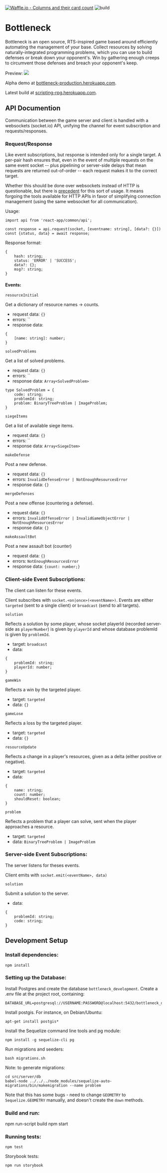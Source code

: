 [![Waffle.io - Columns and their card count](https://badge.waffle.io/lolney/bottleneck.svg?columns=all)](https://waffle.io/lolney/bottleneck)
![build](https://travis-ci.org/lolney/bottleneck.svg?branch=master)

# Bottleneck

Bottleneck is an open source, RTS-inspired game based around efficiently automating the management of your base. Collect resources by solving naturally-integrated programming problems, which you can use to build defenses or break down your opponent's. Win by gathering enough creeps to circumvent those defenses and breach your opponent's keep.

Preview:
![](https://i.imgur.com/d3UhZJu.jpg)

Alpha demo at [bottleneck-production.herokuapp.com](http://bottleneck-production.herokuapp.com/).

Latest build at [scripting-rpg.herokuapp.com](http://scripting-rpg.herokuapp.com/).

## API Documention

Communication between the game server and client is handled with a websockets (socket.io) API, unifying the channel for event subscription and requests/responses.

### Request/Response

Like event subscriptions, but response is intended only for a single target. A per-pair hash ensures that, even in the event of multiple requests on the same event socket -- plus pipelining or server-side delays that mean requests are returned out-of-order -- each request makes it to the correct target.

Whether this should be done over websockets instead of HTTP is questionable, but there is [precedent](https://github.com/swagger-api/swagger-socket/wiki/SwaggerSocket-Protocol) for this sort of usage. It means forgoing the tools available for HTTP APIs in favor of simplifying connection management (using the same websocket for all communication).

Usage:

```
import api from 'react-app/common/api';

const response = api.request(socket, [eventname: string], [data?: {}])
const {status, data} = await response;
```

Response format:

```
{
    hash: string;
    status: 'ERROR' | 'SUCCESS';
    data?: {};
    msg?: string;
}
```

#### Events:

`resourceInitial`

Get a dictionary of resource names -> counts.

- request data: `{}`
- errors: ``
- response data:

```
{
    [name: string]: number;
}
```

`solvedProblems`

Get a list of solved problems.

- request data: `{}`
- errors: ``
- response data: `Array<SolvedProblem>`

```
type SolvedProblem = {
    code: string;
    problemId: string;
    problem: BinaryTreeProblem | ImageProblem;
}
```

`siegeItems`

Get a list of available siege items.

- request data: `{}`
- errors: ``
- response data: `Array<SiegeItem>`

`makeDefense`

Post a new defense.

- request data: `{}`
- errors: `InvalidDefenseError | NotEnoughResourcesError`
- response data: `{}`

`mergeDefenses`

Post a new offense (countering a defense).

- request data: `{}`
- errors: `InvalidOffenseError | InvalidGameObjectError | NotEnoughResourcesError`
- response data: `{}`

`makeAssaultBot`

Post a new assault bot (counter)

- request data: `{}`
- errors: `NotEnoughResourcesError`
- response data: `{count: number;}`

### Client-side Event Subscriptions:

The client can listen for these events.

Client subscribes with `socket.<on|once>(<eventName>)`. Events are either `targeted` (sent to a single client) or `broadcast` (send to all targets).

`solution`

Reflects a solution by some player, whose socket playerId (recorded server-side as `playerNumber`) is given by `playerId` and whose database problemId is given by `problemId`.

- target: `broadcast`
- data:

```
{
    problemId: string;
    playerId: number;
}
```

`gameWin`

Reflects a win by the targeted player.

- target: `targeted`
- data: `{}`

`gameLose`

Reflects a loss by the targeted player.

- target: `targeted`
- data: `{}`

`resourceUpdate`

Reflects a change in a player's resources, given as a delta (either positive or negative).

- target: `targeted`
- data:

```
{
    name: string;
    count: number;
    shouldReset: boolean;
}
```

`problem`

Reflects a problem that a player can solve, sent when the player approaches a resource.

- target: `targeted`
- data: `BinaryTreeProblem | ImageProblem`

### Server-side Event Subscriptions:

The server listens for theses events.

Client emits with `socket.emit(<eventName>, data)`

`solution`

Submit a solution to the server.

- data:

```
{
    problemId: string;
    code: string;
}
```

## Development Setup

### Install dependencies:

```
npm install
```

### Setting up the Database:

Install Postgres and create the database `bottleneck_development`.
Create a .env file at the project root, containing:

```
DATABASE_URL=postgresql://USERNAME:PASSWORD@localhost:5432/bottleneck_development
```

Install postgis. For instance, on Debian/Ubuntu:

```
apt-get install postgis*
```

Install the Sequelize command line tools and pg module:

```
npm install -g sequelize-cli pg
```

Run migrations and seeders:

```
bash migrations.sh
```

Note: to generate migrations:

```
cd src/server/db
babel-node ../../../node_modules/sequelize-auto-migrations/bin/makemigration --name problem
```

Note that this has some bugs - need to change `GEOMETRY` to `Sequelize.GEOMETRY` manually, and doesn't create the `down` methods.

### Build and run:

npm run-script build
npm start

### Running tests:

```
npm test
```

Storybook tests:

```
npm run storybook
```
